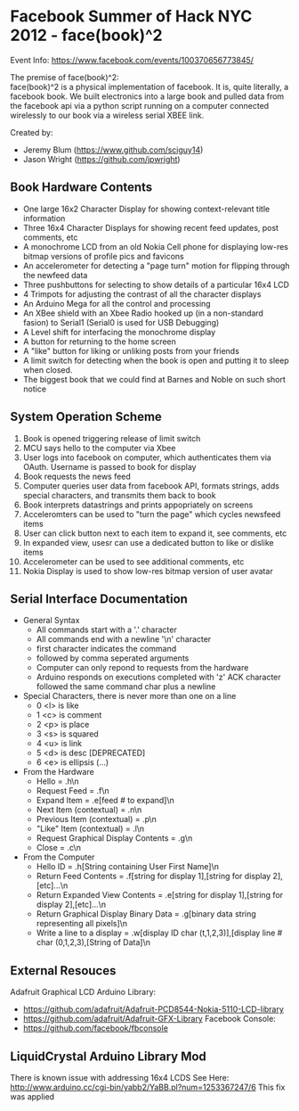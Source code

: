 Facebook Summer of Hack NYC 2012 - face(book)^2
===============================================
Event Info:
https://www.facebook.com/events/100370656773845/

The premise of face(book)^2:  
face(book)^2 is a physical implementation of facebook.  It is, quite literally, a facebook book.  We built electronics into a large book and pulled data from the facebook api via a python script running on a computer connected wirelessly to our book via a wireless serial XBEE link.

Created by:  
* Jeremy Blum (https://www.github.com/sciguy14)
* Jason Wright (https://github.com/jpwright)

Book Hardware Contents
----------------------
* One large 16x2 Character Display for showing context-relevant title information
* Three 16x4 Character Displays for showing recent feed updates, post comments, etc
* A monochrome LCD from an old Nokia Cell phone for displaying low-res bitmap versions of profile pics and favicons
* An accelerometer for detecting a "page turn" motion for flipping through the newfeed data
* Three pushbuttons for selecting to show details of a particular 16x4 LCD
* 4 Trimpots for adjusting the contrast of all the character displays
* An Arduino Mega for all the control and processing
* An XBee shield with an Xbee Radio hooked up (in a non-standard fasion) to Serial1 (Serial0 is used for USB Debugging)
* A Level shift for interfacing the monochrome display
* A button for returning to the home screen
* A "like" button for liking or unliking posts from your friends
* A limit switch for detecting when the book is open and putting it to sleep when closed.
* The biggest book that we could find at Barnes and Noble on such short notice

System Operation Scheme
-----------------------
1. Book is opened triggering release of limit switch
2. MCU says hello to the computer via Xbee
3. User logs into facebook on computer, which authenticates them via OAuth.  Username is passed to book for display
4. Book requests the news feed
5. Computer queries user data from facebook API, formats strings, adds special characters, and transmits them back to book
6. Book interprets datastrings and prints appopriately on screens
7. Acceleromters can be used to "turn the page" which cycles newsfeed items
8. User can click button next to each item to expand it, see comments, etc
9. In expanded view, usesr can use a dedicated button to like or dislike items
10. Accelerometer can be used to see additional comments, etc
11. Nokia Display is used to show low-res bitmap version of user avatar

Serial Interface Documentation
------------------------------
* General Syntax
  * All commands start with a '.' character
  * All commands end with a newline '\n' character
  * first character indicates the command
  * followed by comma seperated arguments
  * Computer can only repond to requests from the hardware
  * Arduino responds on executions completed with 'z' ACK character followed the same command char plus a newline
* Special Characters, there is never more than one on a line
  * 0 \<l\> is like  
  * 1 \<c\> is comment  
  * 2 \<p\> is place  
  * 3 \<s\> is squared  
  * 4 \<u\> is link  
  * 5 \<d\> is desc [DEPRECATED]  
  * 6 \<e\> is ellipsis (...)  
* From the Hardware
  * Hello 									= .h\n
  * Request Feed 							= .f\n
  * Expand Item								= .e[feed # to expand]\n 
  * Next Item (contextual)					= .n\n
  * Previous Item (contextual)				= .p\n
  * "Like" Item (contextual)				= .l\n
  * Request Graphical Display Contents  	= .g\n
  * Close									= .c\n
* From the Computer
  * Hello ID								= .h[String containing User First Name]\n
  * Return Feed Contents					= .f[string for display 1],[string for display 2],[etc]...\n
  * Return Expanded View Contents			= .e[string for display 1],[string for display 2],[etc]...\n
  * Return Graphical Display Binary Data	= .g[binary data string representing all pixels]\n
  * Write a line to a display			 	= .w[display ID char (t,1,2,3)],[display line # char (0,1,2,3),[String of Data]\n
  
 External Resouces
 -----------------
 Adafruit Graphical LCD Arduino Library:  
 * https://github.com/adafruit/Adafruit-PCD8544-Nokia-5110-LCD-library
 * https://github.com/adafruit/Adafruit-GFX-Library
 Facebook Console:  
 * https://github.com/facebook/fbconsole
 
 LiquidCrystal Arduino Library Mod
 ---------------------------------
 There is known issue with addressing 16x4 LCDS
 See Here: http://www.arduino.cc/cgi-bin/yabb2/YaBB.pl?num=1253367247/6
 This fix was applied

